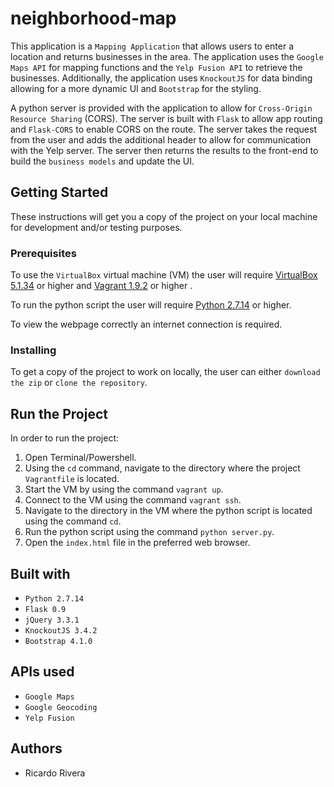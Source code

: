 # neighborhood-map
This application is a `Mapping Application` that allows users to enter a location and returns businesses in the area. The application uses the `Google Maps API` for mapping functions and the `Yelp Fusion API` to retrieve the businesses. Additionally, the application uses `KnockoutJS` for data binding allowing for a more dynamic UI and `Bootstrap` for the styling.

 A python server is provided with the application to allow for `Cross-Origin Resource Sharing` (CORS). The server is built with `Flask` to allow app routing and `Flask-CORS` to enable CORS on the route. The server takes the request from the user and adds the additional header to allow for communication with the Yelp server. The server then returns the results to the front-end to build the `business models` and update the UI.

## Getting Started
These instructions will get you a copy of the project on your local machine for development and/or testing purposes.

### Prerequisites
To use the `VirtualBox` virtual machine (VM) the user will require [VirtualBox 5.1.34](https://www.virtualbox.org/wiki/Downloads)
or higher and [Vagrant 1.9.2](https://www.vagrantup.com/downloads.html) or higher .

To run the python script the user will require [Python 2.7.14](https://www.python.org/downloads/) or higher.

To view the webpage correctly an internet connection is required.

### Installing
To get a copy of the project to work on locally, the user can either `download the zip` or `clone the repository`.

## Run the Project
In order to run the project:
1) Open Terminal/Powershell.
2) Using the `cd` command, navigate to the directory where the project `Vagrantfile` is located.
3) Start the VM by using the command `vagrant up`.
4) Connect to the VM using the command `vagrant ssh`.
5) Navigate to the directory in the VM where the python script is located using the command `cd`.
6) Run the python script using the command `python server.py`.
7) Open the `index.html` file in the preferred web browser.

## Built with
* `Python 2.7.14`
* `Flask 0.9`
* `jQuery 3.3.1`
* `KnockoutJS 3.4.2`
* `Bootstrap 4.1.0`

## APIs used
* `Google Maps`
* `Google Geocoding`
* `Yelp Fusion`

## Authors
* Ricardo Rivera